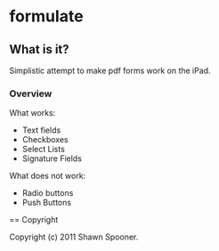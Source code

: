 # formulate

## What is it?
Simplistic attempt to make pdf forms work on the iPad. 

### Overview 
What works:

+	Text fields
+	Checkboxes
+	Select Lists
+	Signature Fields

What does not work:

+ Radio buttons
+ Push Buttons


== Copyright

Copyright (c) 2011 Shawn Spooner.